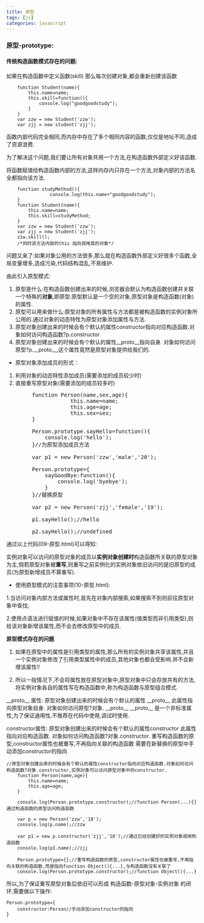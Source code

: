 ```yaml
---
title: 原型
tags: [js]
categories: javascript
---
```

### 原型-prototype:

#### 传统构造函数模式存在的问题:
如果在构造函数中定义函数(skill)
那么每次创建对象,都会重新创建该函数

        function Student(name){
            this.name=name;
            this.skill=function(){
                console.log("goodgoodstudy");
            }
        }
        var zzw = new Student('zzw');
        var zjj = new student('zjj');

函数内部代码完全相同,而内存中存在了多个相同内容的函数,仅仅是地址不同,造成了资源浪费.

为了解决这个问题,我们要让所有对象共用一个方法,在构造函数外部定义好该函数.

将函数赋值给构造函数内部的方法,这样内存内只存在一个方法,对象内部的方法名全都指向该方法.

        function studyMethod(){
                    console.log(this.name+"goodgoodstudy");
        }
        function Student(name){
            this.name=name;
            this.skill=studyMethod;
        }
        var zzw = new Student('zzw');
        var zjj = new Student('zjj');
        zzw.skill();
        /*同时该方法内部的this 指向调用其的对象*/

问题又来了:如果对象公用的方法很多,那么就在构造函数外部定义好很多个函数,全局变量增多,造成污染,代码结构混乱,不易维护.

由此引入原型模式:

1. 原型是什么:在构造函数创建出来的时候,浏览器会默认为构造函数创建并关联一个特殊的**对象**,即原型.原型默认是一个空的对象,原型对象是构造函数(对象)的属性.
2. 原型可以用来做什么:原型对象的所有属性与方法都是被构造函数的实例对象所公用的.通过对象的动态特性为原型对象添加属性与方法.
3. 原型对象创建出来的时候会有个默认的属性constructor指向对应构造函数.对象如何访问构造函数?p.constructor
4. 原型对象创建出来的时候会有个默认的属性\_\_proto\_\_指向自身.
对象如何访问原型?p.\_\_proto\_\_,这个属性竟然是原型对象提供给我们的.

* 原型对象添加成员的形式：
1. 利用对象的动态特性添加成员(需要添加的成员较少时)
2. 直接重写原型对象(需要添加的成员较多时)

<pre>
        function Person(name,sex,age){
                    this.name=name;
                    this.age=age;
                    this.sex=sex;
        }

        Person.prototype.sayHello=function(){
            console.log('hello');
        }//为原型添加成员方法

        var p1 = new Person('zzw','male','20');

        Person.prototype={
            sayGoodBye:function(){
                console.log('byebye');
            }
        }//替换原型

        var p2 = new Person('zjj','female','19');

        p1.sayHello();//hello

        p2.sayHello();//undefined
</pre>

通过以上代码(09-原型.html)可以得知:

实例对象可以访问的原型对象的成员以**实例对象创建时**构造函数所关联的原型对象为主,倘若原型对象被**重写**,则重写之前实例化的实例对象依旧访问的是旧原型的成员(为原型新增成员不算重写).

* 使用原型模式的注意事项(10-原型.html):

1.当访问对象内部方法或属性时,首先在对象内部搜索,如果搜索不到则前往原型对象中查找;  

2.使用点语法进行赋值的时候,如果对象中不存在该属性(值类型而非引用类型),则给该对象新增该属性,而不会去修改原型中的成员.  

**原型模式存在的问题**
1. 如果在原型中的属性是引用类型的属性,那么所有的实例对象共享该属性,并且一个实例对象修改了引用类型属性中的成员,其他对象也都会受影响.并不会新增该属性!!

2. 所以一般情况下,不会将属性放在原型对象中,原型对象中只会存放共有的方法,将实例对象各自的属性写在构造函数中,称为构造函数与原型组合模式.


\_\_proto\_\_ 属性:
原型对象创建出来的时候会有个默认的属性 \_\_proto\_\_
此属性指向原型对象自身.
对象如何访问原型?对象. \_\_proto\_\_ 
\_\_proto\_\_ 是一个非标准属性,为了保证通用性,不推荐在代码中使用,调试时使用.

constructor属性:
原型对象创建出来的时候会有个默认的属性constructor
此属性指向对应构造函数.
对象如何访问构造函数?对象.constructor.
重写构造函数的原型,constructor属性也被重写,不再指向关联的构造函数
需要在新替换的原型中手动添加constructor的指向


    //原型对象创建出来的时候会有个默认的属性constructor指向对应构造函数.对象如何访问构造函数?对象.constructor,实例对象可以访问原型对象中的constructor.
        function Person(name,age){
            this.name=name;
            this.age=age;
        }

        console.log(Person.prototype.constructor);//function Person(...){} 通过构造函数的原型访问构造函数

        var p = new Person('zzw','18');
        console.log(p.name);//zzw

        var p1 = new p.constructor('zjj','18');//通过已经创建好的实例对象调用构造函数
        console.log(p1.name);//zjj

        Person.prototype={};//重写构造函数的原型,constructor属性也被重写,不再指向关联的构造函数,而是指向function Object(){...},与构造函数没有关联了
        console.log(Person.prototype.constructor);//function Object(){...}


所以,为了保证重写原型对象后依旧可以形成 构造函数-原型对象-实例对象 的闭环,需要做以下操作:

    Person.prototype={
        constructor:Person//手动添加constructor的指向
    }

